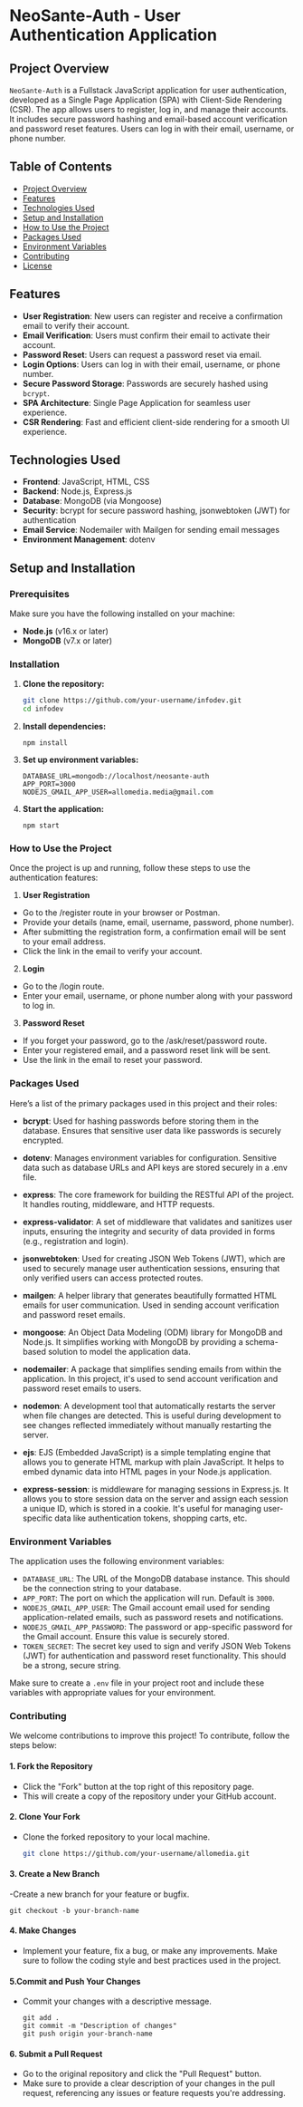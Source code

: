 # NeoSante-Auth - User Authentication Application

## Project Overview

`NeoSante-Auth` is a Fullstack JavaScript application for user authentication, developed as a Single Page Application (SPA) with Client-Side Rendering (CSR). The app allows users to register, log in, and manage their accounts. It includes secure password hashing and email-based account verification and password reset features. Users can log in with their email, username, or phone number.

## Table of Contents

- [Project Overview](#project-overview)
- [Features](#features)
- [Technologies Used](#technologies-used)
- [Setup and Installation](#setup-and-installation)
- [How to Use the Project](#how-to-use-the-project)
- [Packages Used](#packages-used)
- [Environment Variables](#environment-variables)
- [Contributing](#contributing)
- [License](#license)

## Features

- **User Registration**: New users can register and receive a confirmation email to verify their account.
- **Email Verification**: Users must confirm their email to activate their account.
- **Password Reset**: Users can request a password reset via email.
- **Login Options**: Users can log in with their email, username, or phone number.
- **Secure Password Storage**: Passwords are securely hashed using `bcrypt`.
- **SPA Architecture**: Single Page Application for seamless user experience.
- **CSR Rendering**: Fast and efficient client-side rendering for a smooth UI experience.

## Technologies Used

- **Frontend**: JavaScript, HTML, CSS
- **Backend**: Node.js, Express.js
- **Database**: MongoDB (via Mongoose)
- **Security**: bcrypt for secure password hashing, jsonwebtoken (JWT) for authentication
- **Email Service**: Nodemailer with Mailgen for sending email messages
- **Environment Management**: dotenv

## Setup and Installation

### Prerequisites

Make sure you have the following installed on your machine:

- **Node.js** (v16.x or later)
- **MongoDB** (v7.x or later)

### Installation

1. **Clone the repository:**
   ```bash
   git clone https://github.com/your-username/infodev.git
   cd infodev
   ```

2. **Install dependencies:**
   ```bach
   npm install
   ```

3. **Set up environment variables:**
   ```bach
   DATABASE_URL=mongodb://localhost/neosante-auth
   APP_PORT=3000
   NODEJS_GMAIL_APP_USER=allomedia.media@gmail.com
   ```

4. **Start the application:**
   ```bach
   npm start
   ```

### How to Use the Project

Once the project is up and running, follow these steps to use the authentication features:

1. **User Registration**

- Go to the /register route in your browser or Postman.
- Provide your details (name, email, username, password, phone number).
- After submitting the registration form, a confirmation email will be sent to your email address.
- Click the link in the email to verify your account.

2. **Login**

- Go to the /login route.
- Enter your email, username, or phone number along with your password to log in.

3. **Password Reset**

- If you forget your password, go to the /ask/reset/password route.
- Enter your registered email, and a password reset link will be sent.
- Use the link in the email to reset your password.

### Packages Used

Here’s a list of the primary packages used in this project and their roles:

- **bcrypt**: Used for hashing passwords before storing them in the database. Ensures that sensitive user data like passwords is securely encrypted.

- **dotenv**: Manages environment variables for configuration. Sensitive data such as database URLs and API keys are stored securely in a .env file.

- **express**: The core framework for building the RESTful API of the project. It handles routing, middleware, and HTTP requests.

- **express-validator**: A set of middleware that validates and sanitizes user inputs, ensuring the integrity and security of data provided in forms (e.g., registration and login).

- **jsonwebtoken**: Used for creating JSON Web Tokens (JWT), which are used to securely manage user authentication sessions, ensuring that only verified users can access protected routes.

- **mailgen**: A helper library that generates beautifully formatted HTML emails for user communication. Used in sending account verification and password reset emails.

- **mongoose**: An Object Data Modeling (ODM) library for MongoDB and Node.js. It simplifies working with MongoDB by providing a schema-based solution to model the application data.

- **nodemailer**: A package that simplifies sending emails from within the application. In this project, it's used to send account verification and password reset emails to users.

- **nodemon**: A development tool that automatically restarts the server when file changes are detected. This is useful during development to see changes reflected immediately without manually restarting the server.

- **ejs**: EJS (Embedded JavaScript) is a simple templating engine that allows you to generate HTML markup with plain JavaScript. It helps to embed dynamic data into HTML pages in your Node.js application.

- **express-session**: is middleware for managing sessions in Express.js. It allows you to store session data on the server and assign each session a unique ID, which is stored in a cookie. It's useful for managing user-specific data like authentication tokens, shopping carts, etc.

### Environment Variables

The application uses the following environment variables:

- `DATABASE_URL`: The URL of the MongoDB database instance. This should be the connection string to your database.
- `APP_PORT`: The port on which the application will run. Default is `3000`.
- `NODEJS_GMAIL_APP_USER`: The Gmail account email used for sending application-related emails, such as password resets and notifications.
- `NODEJS_GMAIL_APP_PASSWORD`: The password or app-specific password for the Gmail account. Ensure this value is securely stored.
- `TOKEN_SECRET`: The secret key used to sign and verify JSON Web Tokens (JWT) for authentication and password reset functionality. This should be a strong, secure string.

Make sure to create a `.env` file in your project root and include these variables with appropriate values for your environment.

### Contributing

We welcome contributions to improve this project! To contribute, follow the steps below:

#### 1. Fork the Repository
- Click the "Fork" button at the top right of this repository page.
- This will create a copy of the repository under your GitHub account.

#### 2. Clone Your Fork
- Clone the forked repository to your local machine.

   ```bash
   git clone https://github.com/your-username/allomedia.git
   ```

#### 3. Create a New Branch
-Create a new branch for your feature or bugfix.

   ```bach
   git checkout -b your-branch-name
   ```

#### 4. Make Changes
- Implement your feature, fix a bug, or make any improvements. Make sure to follow the coding style and best practices used in the project.

#### 5.Commit and Push Your Changes
- Commit your changes with a descriptive message.

   ```bach
   git add .
   git commit -m "Description of changes"
   git push origin your-branch-name
   ```

#### 6. Submit a Pull Request
- Go to the original repository and click the "Pull Request" button.
- Make sure to provide a clear description of your changes in the pull request, referencing any issues or feature requests you're addressing.
